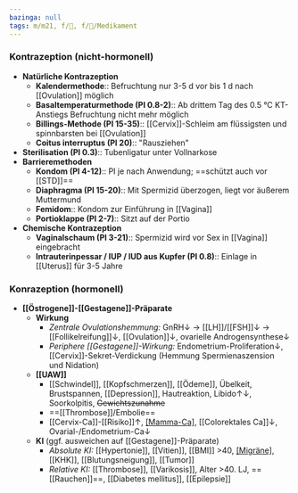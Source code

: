 ```yaml
---
bazinga: null
tags: m/m21, f/🦩, f/💊/Medikament
---
```

### Kontrazeption (nicht-hormonell)
- **Natürliche Kontrazeption**
	- **Kalendermethode**:: Befruchtung nur 3-5 d vor bis 1 d nach [[Ovulation]] möglich
	- **Basaltemperaturmethode (PI 0.8-2)**:: Ab drittem Tag des 0.5 °C KT-Anstiegs Befruchtung nicht mehr möglich
	- **Billings-Methode (PI 15-35)**:: [[Cervix]]-Schleim am flüssigsten und spinnbarsten bei [[Ovulation]]
	- **Coitus interruptus (PI 20)**:: "Rausziehen"
- **Sterilisation (PI 0.3)**:: Tubenligatur unter Vollnarkose
- **Barrieremethoden**
	- **Kondom (PI 4-12)**:: PI je nach Anwendung; ==schützt auch vor [[STD]]==
	- **Diaphragma (PI 15-20)**:: Mit Spermizid überzogen, liegt vor äußerem Muttermund
	- **Femidom**:: Kondom zur Einführung in [[Vagina]]
	- **Portioklappe (PI 2-7)**:: Sitzt auf der Portio
- **Chemische Kontrazeption**
	- **Vaginalschaum (PI 3-21)**:: Spermizid wird vor Sex in [[Vagina]] eingebracht
	- **Intrauterinpessar / IUP / IUD aus Kupfer (PI 0.8)**:: Einlage in [[Uterus]] für 3-5 Jahre
### Konrazeption (hormonell)
- **[[Östrogene]]-[[Gestagene]]-Präparate**
	- **Wirkung**
		- *Zentrale Ovulationshemmung:* GnRH↓ → [[LH]]/[[FSH]]↓ → [[Follikelreifung]]↓, [[Ovulation]]↓, ovarielle Androgensynthese↓ 
		- *Periphere [[Gestagene]]-Wirkung:* Endometrium-Proliferation↓, [[Cervix]]-Sekret-Verdickung (Hemmung Spermienaszension und Nidation)
	- **[[UAW]]**
		- [[Schwindel]], [[Kopfschmerzen]], [[Ödeme]], Übelkeit, Brustspannen, [[Depression]], Hautreaktion, Libido↑↓, Soorkolpitis, ~~Gewichtszunahme~~
		- ==[[Thrombose]]/Embolie==
		- [[Cervix-Ca]]-[[Risiko]]↑, [[Mamma-Ca]](?), [[Colorektales Ca]]↓, Ovarial-/Endometrium-Ca↓ 
	- **KI** (ggf. ausweichen auf [[Gestagene]]-Präparate)
		- *Absolute KI:* [[Hypertonie]], [[Vitien]], [[BMI]] >40, [[Migräne]](?), [[KHK]], [[Blutungsneigung]], [[Tumor]]
		- *Relative KI:* [[Thrombose]], [[Varikosis]], Alter >40. LJ, ==[[Rauchen]]==, [[Diabetes mellitus]], [[Epilepsie]]
